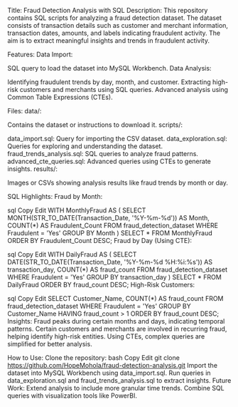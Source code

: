 Title: Fraud Detection Analysis with SQL
Description:
This repository contains SQL scripts for analyzing a fraud detection dataset. The dataset consists of transaction details such as customer and merchant information, transaction dates, amounts, and labels indicating fraudulent activity. The aim is to extract meaningful insights and trends in fraudulent activity.

Features:
Data Import:

SQL query to load the dataset into MySQL Workbench.
Data Analysis:

Identifying fraudulent trends by day, month, and customer.
Extracting high-risk customers and merchants using SQL queries.
Advanced analysis using Common Table Expressions (CTEs).

Files:
data/:

Contains the dataset or instructions to download it.
scripts/:

data_import.sql: Query for importing the CSV dataset.
data_exploration.sql: Queries for exploring and understanding the dataset.
fraud_trends_analysis.sql: SQL queries to analyze fraud patterns.
advanced_cte_queries.sql: Advanced queries using CTEs to generate insights.
results/:

Images or CSVs showing analysis results like fraud trends by month or day.

SQL Highlights:
Fraud by Month:

sql
Copy
Edit
WITH MonthlyFraud AS (
    SELECT 
        MONTH(STR_TO_DATE(Transaction_Date, '%Y-%m-%d')) AS Month,
        COUNT(*) AS Fraudulent_Count
    FROM 
        fraud_detection_dataset
    WHERE 
        Fraudulent = 'Yes'
    GROUP BY 
        Month
)
SELECT * FROM MonthlyFraud ORDER BY Fraudulent_Count DESC;
Fraud by Day (Using CTE):

sql
Copy
Edit
WITH DailyFraud AS (
    SELECT 
        DATE(STR_TO_DATE(Transaction_Date, '%Y-%m-%d %H:%i:%s')) AS transaction_day,
        COUNT(*) AS fraud_count
    FROM 
        fraud_detection_dataset
    WHERE 
        Fraudulent = 'Yes'
    GROUP BY 
        transaction_day
)
SELECT * FROM DailyFraud ORDER BY fraud_count DESC;
High-Risk Customers:

sql
Copy
Edit
SELECT 
    Customer_Name, 
    COUNT(*) AS fraud_count
FROM 
    fraud_detection_dataset
WHERE 
    Fraudulent = 'Yes'
GROUP BY 
    Customer_Name
HAVING fraud_count > 1
ORDER BY fraud_count DESC;
Insights:
Fraud peaks during certain months and days, indicating temporal patterns.
Certain customers and merchants are involved in recurring fraud, helping identify high-risk entities.
Using CTEs, complex queries are simplified for better analysis.

How to Use:
Clone the repository:
bash
Copy
Edit
git clone https://github.com/HopeMohola/fraud-detection-analysis.git
Import the dataset into MySQL Workbench using data_import.sql.
Run queries in data_exploration.sql and fraud_trends_analysis.sql to extract insights.
Future Work:
Extend analysis to include more granular time trends.
Combine SQL queries with visualization tools like PowerBI.
